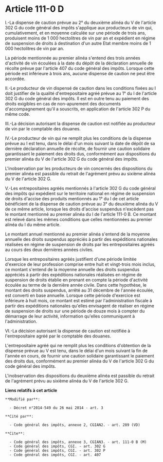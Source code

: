 # Article 111-0 D

I.-La dispense de caution prévue au 2° du deuxième alinéa du V de l'article 302 G du code général des impôts s'applique aux
producteurs de vin qui, cumulativement, et en moyenne calculée sur une période de trois ans, produisent moins de 1 000
hectolitres de vin par an et expédient en régime de suspension de droits à destination d'un autre Etat membre moins de 1 000
hectolitres de vin par an. 

La période mentionnée au premier alinéa s'entend des trois années d'activité de vin écoulées à la date du dépôt de la
déclaration annuelle de récolte prévue par l'article 407 du code général des impôts. Lorsque cette période est inférieure à
trois ans, aucune dispense de caution ne peut être accordée. 

II.-Le producteur de vin dispensé de caution dans les conditions fixées au I doit justifier de la qualité d'entrepositaire
agréé prévue au 1° du I de l'article 302 G du code général des impôts. Il est en outre tenu au paiement des droits exigibles
en cas de non-apurement des documents d'accompagnement qu'il a souscrits, en application de l'article 302 P du même code. 

III.-La décision autorisant la dispense de caution est notifiée au producteur de vin par le comptable des douanes. 

IV.-Le producteur de vin qui ne remplit plus les conditions de la dispense prévue au I est tenu, dans le délai d'un mois
suivant la date de dépôt de sa dernière déclaration annuelle de récolte, de fournir une caution solidaire garantissant le
paiement des droits dus, conformément aux dispositions du premier alinéa du V de l'article 302 G du code général des impôts. 

L'inobservation par les producteurs de vin concernés des dispositions du premier alinéa est passible du retrait de l'agrément
prévu au sixième alinéa du V de l'article 302 G. 

V.-Les entrepositaires agréés mentionnés à l'article 302 G du code général des impôts qui expédient sur le territoire
national en régime de suspension de droits d'accise des produits mentionnés au 1° du I de cet article bénéficient de la
dispense de caution prévue au 3° du deuxième alinéa du V de ce même article, lorsque les droits d'accise suspendus n'excèdent
pas le montant mentionné au premier alinéa du I de l'article 111-0 B. Ce montant est relevé dans les mêmes conditions que
celles mentionnées au premier alinéa du I du même article. 

Le montant annuel mentionné au premier alinéa s'entend de la moyenne annuelle des droits suspendus appréciés à partir des
expéditions nationales réalisées en régime de suspension de droits par les entrepositaires agréés au cours des deux dernières
années civiles. 

Lorsque les entrepositaires agréés justifient d'une période limitée d'exercice de leur profession comprise entre huit et
vingt-trois mois inclus, ce montant s'entend de la moyenne annuelle des droits suspendus appréciés à partir des expéditions
nationales réalisées en régime de suspension de droits établie en prenant en compte la période d'activité écoulée au terme de
la dernière année civile. Dans cette hypothèse, le montant des droits suspendus, arrêté au 31 décembre de l'année écoulée,
est converti en base annuelle. Lorsque cette période d'exercice est inférieure à huit mois, ce montant est estimé par
l'administration fiscale à partir des expéditions nationales qu'elles envisagent de réaliser en régime de suspension de
droits sur une période de douze mois à compter du démarrage de leur activité, information qu'elles communiquent à
l'administration. 

VI.-La décision autorisant la dispense de caution est notifiée à l'entrepositaire agréé par le comptable des douanes. 

L'entrepositaire agréé qui ne remplit plus les conditions d'obtention de la dispense prévue au V est tenu, dans le délai d'un
mois suivant la fin de l'année en cours, de fournir une caution solidaire garantissant le paiement des droits dus,
conformément au premier alinéa du V de l'article 302 G du code général des impôts. 

L'inobservation des dispositions du deuxième alinéa est passible du retrait de l'agrément prévu au sixième alinéa du V de
l'article 302 G.

**Liens relatifs à cet article**

	**Modifié par**:

	  - Décret n°2014-549 du 26 mai 2014 - art. 3

	**Cité par**:

	  - Code général des impôts, annexe 2, CGIAN2. - art. 289 (VD)

	**Cite**:

	  - Code général des impôts, annexe 3, CGIAN3. - art. 111-0 B (M)
	  - Code général des impôts, CGI. - art. 302 G
	  - Code général des impôts, CGI. - art. 302 P
	  - Code général des impôts, CGI. - art. 407
